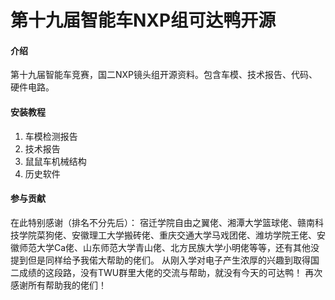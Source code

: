 # 第十九届智能车NXP组可达鸭开源

#### 介绍
第十九届智能车竞赛，国二NXP镜头组开源资料。包含车模、技术报告、代码、硬件电路。


#### 安装教程

1.  车模检测报告
2.  技术报告
3.  鼠鼠车机械结构
4.  历史软件



#### 参与贡献

在此特别感谢（排名不分先后）：
宿迁学院自由之翼佬、湘潭大学篮球佬、赣南科技学院菜狗佬、安徽理工大学搬砖佬、重庆交通大学马戏团佬、潍坊学院王佬、安徽师范大学Ca佬、山东师范大学青山佬、北方民族大学小明佬等等，还有其他没提到但是同样给予我偌大帮助的佬们。
从刚入学对电子产生浓厚的兴趣到取得国二成绩的这段路，没有TWU群里大佬的交流与帮助，就没有今天的可达鸭！
再次感谢所有帮助我的佬们！
